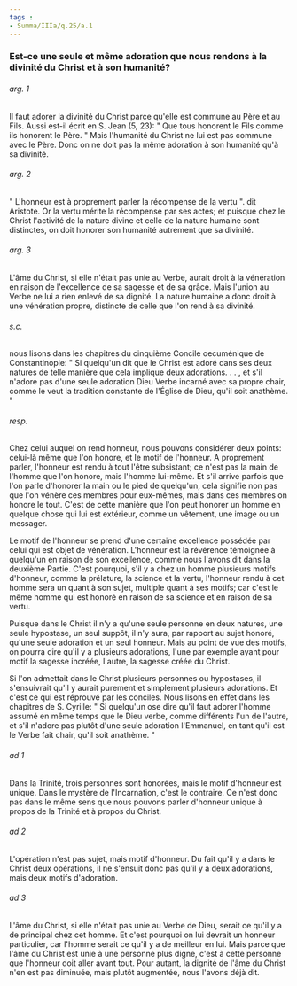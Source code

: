 ```yaml
---
tags : 
- Summa/IIIa/q.25/a.1
---
```


### Est-ce une seule et même adoration que nous rendons à la divinité du Christ et à son humanité?

###### arg. 1
Il faut adorer la divinité du Christ parce qu'elle est commune au Père et au Fils. Aussi est-il écrit en S. Jean (5, 23): " Que tous honorent le Fils comme ils honorent le Père. " Mais l'humanité du Christ ne lui est pas commune avec le Père. Donc on ne doit pas la même adoration à son humanité qu'à sa divinité. 

###### arg. 2
" L'honneur est à proprement parler la récompense de la vertu ". dit Aristote. Or la vertu mérite la récompense par ses actes; et puisque chez le Christ l'activité de la nature divine et celle de la nature humaine sont distinctes, on doit honorer son humanité autrement que sa divinité. 

###### arg. 3
L'âme du Christ, si elle n'était pas unie au Verbe, aurait droit à la vénération en raison de l'excellence de sa sagesse et de sa grâce. Mais l'union au Verbe ne lui a rien enlevé de sa dignité. La nature humaine a donc droit à une vénération propre, distincte de celle que l'on rend à sa divinité. 

###### s.c.
nous lisons dans les chapitres du cinquième Concile oecuménique de Constantinople: " Si quelqu'un dit que le Christ est adoré dans ses deux natures de telle manière que cela implique deux adorations. . . , et s'il n'adore pas d'une seule adoration Dieu Verbe incarné avec sa propre chair, comme le veut la tradition constante de l'Église de Dieu, qu'il soit anathème. " 

###### resp.
Chez celui auquel on rend honneur, nous pouvons considérer deux points: celui-là même que l'on honore, et le motif de l'honneur. A proprement parler, l'honneur est rendu à tout l'être subsistant; ce n'est pas la main de l'homme que l'on honore, mais l'homme lui-même. Et s'il arrive parfois que l'on parle d'honorer la main ou le pied de quelqu'un, cela signifie non pas que l'on vénère ces membres pour eux-mêmes, mais dans ces membres on honore le tout. C'est de cette manière que l'on peut honorer un homme en quelque chose qui lui est extérieur, comme un vêtement, une image ou un messager. 

Le motif de l'honneur se prend d'une certaine excellence possédée par celui qui est objet de vénération. L'honneur est la révérence témoignée à quelqu'un en raison de son excellence, comme nous l'avons dit dans la deuxième Partie. C'est pourquoi, s'il y a chez un homme plusieurs motifs d'honneur, comme la prélature, la science et la vertu, l'honneur rendu à cet homme sera un quant à son sujet, multiple quant à ses motifs; car c'est le même homme qui est honoré en raison de sa science et en raison de sa vertu. 

Puisque dans le Christ il n'y a qu'une seule personne en deux natures, une seule hypostase, un seul suppôt, il n'y aura, par rapport au sujet honoré, qu'une seule adoration et un seul honneur. Mais au point de vue des motifs, on pourra dire qu'il y a plusieurs adorations, l'une par exemple ayant pour motif la sagesse incréée, l'autre, la sagesse créée du Christ. 

Si l'on admettait dans le Christ plusieurs personnes ou hypostases, il s'ensuivrait qu'il y aurait purement et simplement plusieurs adorations. Et c'est ce qui est réprouvé par les conciles. Nous lisons en effet dans les chapitres de S. Cyrille: " Si quelqu'un ose dire qu'il faut adorer l'homme assumé en même temps que le Dieu verbe, comme différents l'un de l'autre, et s'il n'adore pas plutôt d'une seule adoration l'Emmanuel, en tant qu'il est le Verbe fait chair, qu'il soit anathème. " 

###### ad 1
Dans la Trinité, trois personnes sont honorées, mais le motif d'honneur est unique. Dans le mystère de l'Incarnation, c'est le contraire. Ce n'est donc pas dans le même sens que nous pouvons parler d'honneur unique à propos de la Trinité et à propos du Christ. 

###### ad 2
L'opération n'est pas sujet, mais motif d'honneur. Du fait qu'il y a dans le Christ deux opérations, il ne s'ensuit donc pas qu'il y a deux adorations, mais deux motifs d'adoration. 

###### ad 3
L'âme du Christ, si elle n'était pas unie au Verbe de Dieu, serait ce qu'il y a de principal chez cet homme. Et c'est pourquoi on lui devrait un honneur particulier, car l'homme serait ce qu'il y a de meilleur en lui. Mais parce que l'âme du Christ est unie à une personne plus digne, c'est à cette personne que l'honneur doit aller avant tout. Pour autant, la dignité de l'âme du Christ n'en est pas diminuée, mais plutôt augmentée, nous l'avons déjà dit. 

